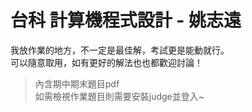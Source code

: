 # 台科 計算機程式設計 - 姚志遠

我放作業的地方，不一定是最佳解，考試更是能動就行。<br>
可以隨意取用，如有更好的解法也也都歡迎討論！

> 內含期中期末題目pdf<br>
> 如需檢視作業題目則需要安裝judge並登入~